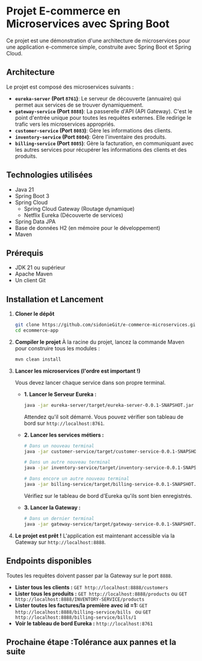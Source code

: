 # Projet E-commerce en Microservices avec Spring Boot

Ce projet est une démonstration d'une architecture de microservices pour une application e-commerce simple, construite avec Spring Boot et Spring Cloud.

## Architecture

Le projet est composé des microservices suivants :

*   **`eureka-server` (Port `8761`)**: Le serveur de découverte (annuaire) qui permet aux services de se trouver dynamiquement.
*   **`gateway-service` (Port `8888`)**: La passerelle d'API (API Gateway). C'est le point d'entrée unique pour toutes les requêtes externes. Elle redirige le trafic vers les microservices appropriés.
*   **`customer-service` (Port `8083`)**: Gère les informations des clients.
*   **`inventory-service` (Port `8084`)**: Gère l'inventaire des produits.
*   **`billing-service` (Port `8085`)**: Gère la facturation, en communiquant avec les autres services pour récupérer les informations des clients et des produits.

## Technologies utilisées

- Java 21
- Spring Boot 3
- Spring Cloud
    - Spring Cloud Gateway (Routage dynamique)
    - Netflix Eureka (Découverte de services)
- Spring Data JPA
- Base de données H2 (en mémoire pour le développement)
- Maven

## Prérequis

- JDK 21 ou supérieur
- Apache Maven
- Un client Git

## Installation et Lancement

1.  **Cloner le dépôt**
    ```bash
    git clone https://github.com/sidonieGit/e-commerce-microservices.git
    cd ecommerce-app
    ```

2.  **Compiler le projet**
    À la racine du projet, lancez la commande Maven pour construire tous les modules :
    ```bash
    mvn clean install
    ```

3.  **Lancer les microservices (l'ordre est important !)**

    Vous devez lancer chaque service dans son propre terminal.

    *   **1. Lancer le Serveur Eureka :**
        ```bash
        java -jar eureka-server/target/eureka-server-0.0.1-SNAPSHOT.jar
        ```
        Attendez qu'il soit démarré. Vous pouvez vérifier son tableau de bord sur `http://localhost:8761`.

    *   **2. Lancer les services métiers :**
        ```bash
        # Dans un nouveau terminal
        java -jar customer-service/target/customer-service-0.0.1-SNAPSHOT.jar
        
        # Dans un autre nouveau terminal
        java -jar inventory-service/target/inventory-service-0.0.1-SNAPSHOT.jar
        
        # Dans encore un autre nouveau terminal
        java -jar billing-service/target/billing-service-0.0.1-SNAPSHOT.jar
        ```
        Vérifiez sur le tableau de bord d'Eureka qu'ils sont bien enregistrés.

    *   **3. Lancer la Gateway :**
        ```bash
        # Dans un dernier terminal
        java -jar gateway-service/target/gateway-service-0.0.1-SNAPSHOT.jar
        ```
        

4.  **Le projet est prêt !**
    L'application est maintenant accessible via la Gateway sur `http://localhost:8888`.

## Endpoints disponibles

Toutes les requêtes doivent passer par la Gateway sur le port `8888`.

*   **Lister tous les clients :**
    `GET http://localhost:8888/customers`
*   **Lister tous les produits :**
    `GET http://localhost:8888/products` ou `GET http://localhost:8888/INVENTORY-SERVICE/products`
*   **Lister toutes les factures/la première avec id =1:**
      `GET http://localhost:8888/billing-service/bills ` ou `GET http://localhost:8888/billing-service/bills/1`
*   **Voir le tableau de bord Eureka :**
    `http://localhost:8761`

## Prochaine étape :Tolérance aux pannes et la suite